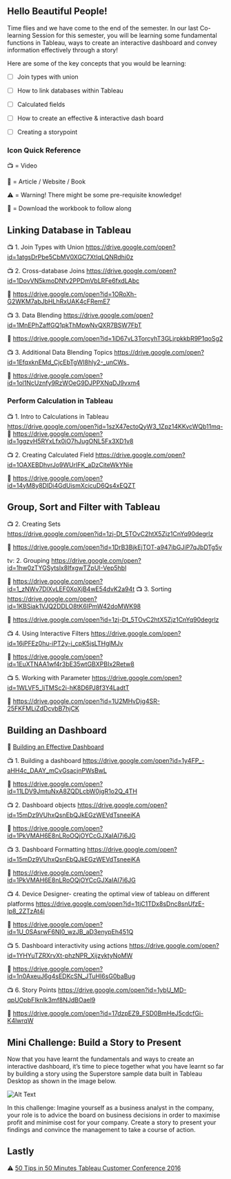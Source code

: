 ﻿## Hello Beautiful People!  
Time flies and we have come to the end of the semester. In our last Co-learning Session for this semester, you will be learning some fundamental functions in Tableau, ways to create an interactive dashboard and convey information effectively through a story! 


Here are some of the key concepts that you would be learning: 
- [ ] Join types with union
- [ ] How to link databases within Tableau 
- [ ] Calculated fields
- [ ] How to create an effective & interactive dash board
- [ ] Creating a storypoint




### Icon Quick Reference 
:tv: = Video

:page_with_curl: = Article / Website / Book 

:warning: = Warning! There might be some pre-requisite knowledge!

:blue_book: = Download the workbook to follow along

## Linking Database in Tableau

:tv:  1. Join Types with Union
https://drive.google.com/open?id=1atgsDrPbe5CbMV0XGC7XtIqLQNRdhi0z

:tv:  2. Cross-database Joins
https://drive.google.com/open?id=1DovVN5kmoDNfv2PPDmVbLRFe6fxdLAbc

:blue_book: https://drive.google.com/open?id=1ORoXh-G2WKM7abJbHLhRxUAK4cFRemE7

:tv:  3. Data Blending
https://drive.google.com/open?id=1MnEPhZaffGQ1pkThMpwNvQXR7BSW7FbT

:blue_book: https://drive.google.com/open?id=1iD67vL3TorcyhT3GLjrpkkbR9P1qoSg2

:tv:  3. Additional Data Blending Topics
https://drive.google.com/open?id=1EfqxknEMd_CjcEbTgWI8hly2-_unCWs_

:blue_book: https://drive.google.com/open?id=1ol1NcUznfy9RzWOeG9DJPPXNqDJ9vxm4


### Perform Calculation in Tableau 
:tv:  1. Intro to Calculations in Tableau  
https://drive.google.com/open?id=1szX47ectoQyW3_1Zpz14KKvcWQb11mq-
:blue_book: https://drive.google.com/open?id=1ggzvH5RYxLfx0iO7hJugONL5Fx3XD1v8

:tv:  2. Creating Calculated Field 
https://drive.google.com/open?id=1OAXEBDhvrJo9WUrIFK_aDzCiteWkYNie

:blue_book: https://drive.google.com/open?id=14yM8y8DlDi4GdUismXcicuD6Qs4xEQZT

## Group, Sort and Filter with Tableau 

:tv:  2. Creating Sets  
https://drive.google.com/open?id=1zj-Dt_5TOvC2htX5Zjz1CnYq90degrlz

:blue_book: https://drive.google.com/open?id=1DrB3BjkEjTOT-a947ibGJiP7qJbDTg5v

tv:  2. Grouping
https://drive.google.com/open?id=1hw0zTYGSytslx8IfxgwTZpUI-Vep5hbl

:blue_book: https://drive.google.com/open?id=1_zNWv7DlXvLEF0XoXjB4wE54dvK2a94t
:tv:  3. Sorting https://drive.google.com/open?id=1KBSiak1VJQ2DDLO8tK6IPmW42doMWK98

:blue_book: https://drive.google.com/open?id=1zj-Dt_5TOvC2htX5Zjz1CnYq90degrlz

:tv:  4. Using Interactive Filters 
https://drive.google.com/open?id=16jPFEz0hu-iPT2y-j_cpK5jsLTHglMJv

:blue_book: https://drive.google.com/open?id=1EuXTNAA1wf4r3bE35wtGBXPBIx2Retw8 

:tv:  5. Working with Parameter 
https://drive.google.com/open?id=1WLVF5_ljTMSc2i-hK8D6PJ8f3Y4LadtT

:blue_book: https://drive.google.com/open?id=1U2MHvDjg4SR-25FKFMLiZdDcvbB7hjCK 

## Building an Dashboard 

:page_with_curl: [Building an Effective Dashboard](https://www.tableau.com/sites/default/files/whitepapers/building_effective_dashboards.pdf)

:tv:  1. Building a dashboard
https://drive.google.com/open?id=1y4FP_-aHH4c_DAAY_mCvGsacjnPWsBwL


:blue_book: https://drive.google.com/open?id=11LDV9JmtuNxA8ZQDLcbW0jgR1o2Q_4TH

:tv:  2. Dashboard objects
https://drive.google.com/open?id=15mDz9VUhxQsnEbQJkEGzWEVdTsneeiKA

:blue_book: https://drive.google.com/open?id=1PkVMAH6E8nLRoOQjOYCcGJXaIAI7i6JG

:tv:  3. Dashboard Formatting
https://drive.google.com/open?id=15mDz9VUhxQsnEbQJkEGzWEVdTsneeiKA

:blue_book: https://drive.google.com/open?id=1PkVMAH6E8nLRoOQjOYCcGJXaIAI7i6JG

:tv:  4. Device Designer- creating the optimal view of tableau on different platforms
https://drive.google.com/open?id=1tjC1TDx8sDnc8snUfzE-lp8_2ZTzAt4i

:blue_book: https://drive.google.com/open?id=1U_0SAsrwF6NI0_wzJB_aD3enypEh451Q

:tv:  5. Dashboard interactivity using actions https://drive.google.com/open?id=1YHYuTZRXrvXt-phzNPR_XijzyktyNoMW

:blue_book: https://drive.google.com/open?id=1n0AxeuJ6g4sEDKcSN_JTuHI6sG0baBug

:tv:  6. Story Points https://drive.google.com/open?id=1ybU_MD-qpUOpbFIknlk3mf8NJdBOael9

:blue_book: https://drive.google.com/open?id=17dzpEZ9_FSD0BmHeJ5cdcfGi-K4lwrqW

## Mini Challenge: Build a Story to Present  
Now that you have learnt the fundamentals and ways to create an interactive dashboard, it’s  time to piece together what you have learnt so far by building a story using the Superstore sample data built in Tableau Desktop as shown in the image below.

![Alt Text](https://image.ibb.co/mzZ8dR/superstore.jpg)

In this challenge: Imagine yourself as a business analyst in the company, your role is to advice the board on business decisions in order to maximise profit and minimise cost for your company. Create a story to present your findings and convince the management to take a course of action. 


## Lastly
:warning: [50 Tips in 50 Minutes Tableau Customer Conference 2016](https://www.youtube.com/watch?v=boJcT-lerFQ)



